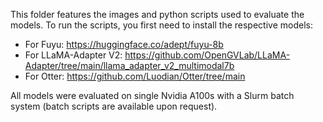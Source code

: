 This folder features the images and python scripts used to evaluate the models. To run the scripts, you first need to install the respective models:
- For Fuyu: https://huggingface.co/adept/fuyu-8b
- For LLaMA-Adapter V2: https://github.com/OpenGVLab/LLaMA-Adapter/tree/main/llama_adapter_v2_multimodal7b
- For Otter: https://github.com/Luodian/Otter/tree/main

All models were evaluated on single Nvidia A100s with a Slurm batch system (batch scripts are available upon request). 
